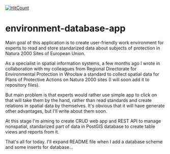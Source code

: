[![HitCount](http://hits.dwyl.com/kieemi/environment-database-app.svg)](http://hits.dwyl.com/kieemi/environment-database-app)
# environment-database-app

Main goal of this application is to create user-friendly work environment for experts to read and store standarized data about subjects of protection in Natura 2000 Sites of European Union.

As a specialist in spatial information systems, a few months ago I wrote in collaboration with my colleagues from Regional Directorate for Environmental Protection in Wrocław a standard to collect spatial data for Plans of Protective Actions on Natura 2000 sites (I will  soon add it to repository files).

But main problem is that experts would rather use simple app to click on that will take them by the hand, rather than read standards and create relations in spatial data by themselves. It's obvious that it will have generate other advantages, but I'll write about them soon.

At this stage I'm aiming to create CRUD web app and REST API to manage nonspatial, standarized part of data in PostGIS database to create table views and reports from it.

That's all for today. I'll expand README file when I add a database scheme and some inserts for database...
